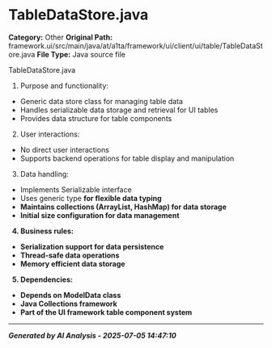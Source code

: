 # TableDataStore.java

**Category:** Other
**Original Path:** framework.ui/src/main/java/at/a1ta/framework/ui/client/ui/table/TableDataStore.java
**File Type:** Java source file

TableDataStore.java
1. Purpose and functionality:
- Generic data store class for managing table data
- Handles serializable data storage and retrieval for UI tables
- Provides data structure for table components

2. User interactions:
- No direct user interactions
- Supports backend operations for table display and manipulation

3. Data handling:
- Implements Serializable interface
- Uses generic type <B> for flexible data typing
- Maintains collections (ArrayList, HashMap) for data storage
- Initial size configuration for data management

4. Business rules:
- Serialization support for data persistence
- Thread-safe data operations
- Memory efficient data storage

5. Dependencies:
- Depends on ModelData class
- Java Collections framework
- Part of the UI framework table component system

---
*Generated by AI Analysis - 2025-07-05 14:47:10*
